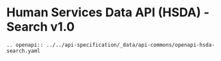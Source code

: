 # Human Services Data API (HSDA) - Search v1.0

```eval_rst
.. openapi:: ../../api-specification/_data/api-commons/openapi-hsda-search.yaml
```
